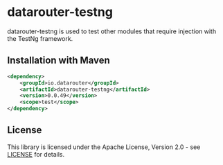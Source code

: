 # datarouter-testng

datarouter-testng is used to test other modules that require injection with the TestNg framework.

## Installation with Maven

```xml
<dependency>
	<groupId>io.datarouter</groupId>
	<artifactId>datarouter-testng</artifactId>
	<version>0.0.49</version>
	<scope>test</scope>
</dependency>
```

## License

This library is licensed under the Apache License, Version 2.0 - see [LICENSE](../LICENSE) for details.
